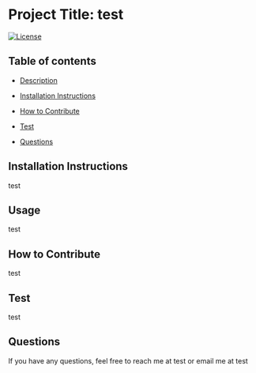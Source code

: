 # Project Title: test
[![License](https://img.shields.io/badge/License-MIT-blue.svg)](https://opensource.org/licenses/)

        
## Table of contents
* [Description](#description)

* [Installation Instructions](#installation-instructions)

* [How to Contribute](#how-to-contribute)

* [Test](#test)

* [Questions](#questions)

## Installation Instructions

test

## Usage

test

## How to Contribute

test

## Test

test

## Questions

If you have any questions, feel free to reach me at test or email me at 
test

